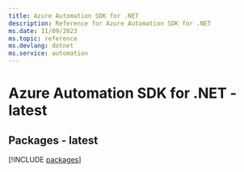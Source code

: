 ```yaml
---
title: Azure Automation SDK for .NET
description: Reference for Azure Automation SDK for .NET
ms.date: 11/09/2023
ms.topic: reference
ms.devlang: dotnet
ms.service: automation
---
```

# Azure Automation SDK for .NET - latest
## Packages - latest
[!INCLUDE [packages](automation-index.md)]